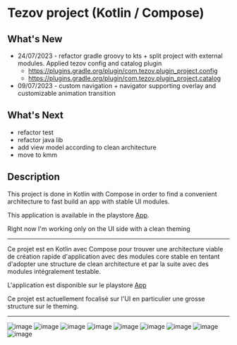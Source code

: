 # Tezov project (Kotlin / Compose)

## What's New
- 24/07/2023 - refactor gradle groovy to kts + split project with external modules. Applied tezov config and catalog plugin
  - https://plugins.gradle.org/plugin/com.tezov.plugin_project.config
  - https://plugins.gradle.org/plugin/com.tezov.plugin_project.catalog
- 09/07/2023 - custom navigation + navigator supporting overlay and customizable animation transition 

## What's Next
- refactor test
- refactor java lib
- add view model according to clean architecture
- move to kmm

## Description

This project is done in Kotlin with Compose in order to find a convenient architecture to fast build an app with stable UI modules. 

This application is available in the playstore [App](https://play.google.com/store/apps/details?id=com.tezov.bank.rse). 

Right now I'm working only on the UI side with a clean theming

---

Ce projet est en Kotlin avec Compose pour trouver une architecture viable de création rapide d'application avec des modules core stable en tentant d'adopter une structure de clean architecture et par la suite avec des modules intégralement testable.

L'application est disponible sur le playstore [App](https://play.google.com/store/apps/details?id=com.tezov.bank.rse)

Ce projet est actuellement focalisé sur l'UI en particulier une grosse structure sur le theming.

---

![image](https://github.com/tezov/bank/assets/111152291/fca13705-ff05-4214-8e92-aebbb51dea72)
![image](https://github.com/tezov/bank/assets/111152291/d3bb2c8f-473f-4efa-af49-fcf5978f40d8)
![image](https://github.com/tezov/bank/assets/111152291/0ca223d9-86e1-45ff-bb83-0b36ea27c983)
![image](https://github.com/tezov/bank/assets/111152291/a32663a4-d9e8-43c9-98f5-649df22bc71d)
![image](https://github.com/tezov/bank/assets/111152291/8675fee6-207c-41d4-ad5e-d0ce58d6415e)
![image](https://github.com/tezov/bank/assets/111152291/22c6ebbd-7c60-45e7-9d32-8ea2ce265b57)
![image](https://github.com/tezov/bank/assets/111152291/58985d76-e5ac-4be0-a9c2-35d70838e578)
![image](https://github.com/tezov/bank/assets/111152291/06c35a26-1ac9-42e6-a7d9-30f6768efb77)
![image](https://github.com/tezov/bank/assets/111152291/b88e625d-4f68-48d1-b8bc-f34048676840)



